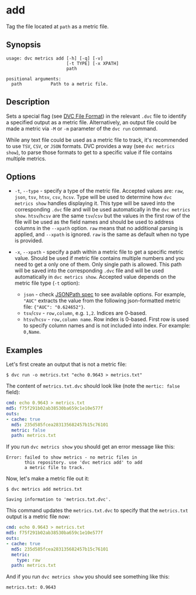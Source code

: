 # add

Tag the file located at `path` as a metric file.

## Synopsis

```usage
usage: dvc metrics add [-h] [-q] [-v]
                       [-t TYPE] [-x XPATH]
                       path

positional arguments:
  path           Path to a metric file.
```

## Description

Sets a special flag (see [DVC File Format](/doc/user-guide/dvc-file-format)) in
the relevant `.dvc` file to identify a specified output as a metric file.
Alternatively, an output file could be made a metric via `-M` or `-m` parameter
of the `dvc run` command.

While any text file could be used as a metric file to track, it's recommended to
use `TSV`, `CSV`, or `JSON` formats. DVC provides a way (see
`dvc metrics show`), to parse those formats to get to a specific value if file
contains multiple metrics.

## Options

- `-t`, `--type` - specify a type of the metric file. Accepted values are:
  `raw`, `json`, `tsv`, `htsv`, `csv`, `hcsv`. Type will be used to determine
  how `dvc metrics show` handles displaying it. This type will be saved into the
  corresponding `.dvc` file and will be used automatically in the
  `dvc metrics show`. `htsv`/`hcsv` are the same `tsv`/`csv` but the values in
  the first row of the file will be used as the field names and should be used
  to address columns in the `--xpath` option. `raw` means that no additional
  parsing is applied, and `--xpath` is ignored. `raw` is the same as default
  when no type is provided.

- `-x`, `--xpath` - specify a path within a metric file to get a specific metric
  value. Should be used if metric file contains multiple numbers and you need to
  get a only one of them. Only single path is allowed. This path will be saved
  into the corresponding `.dvc` file and will be used automatically in
  `dvc metrics show`. Accepted value depends on the metric file type (`-t`
  option):

  - `json` - check [JSONPath spec](https://goessner.net/articles/JsonPath/) to
    see available options. For example, `"AUC"` extracts the value from the
    following json-formatted metric file: `{"AUC": "0.624652"}`.
  - `tsv`/`csv` - `row,column`, e.g. `1,2`. Indices are 0-based.
  - `htsv`/`hcsv` - `row,column name`. Row index is 0-based. First row is used
    to specify column names and is not included into index. For example:
    `0,Name`.

## Examples

Let's first create an output that is not a metric file:

```dvc
$ dvc run -o metrics.txt "echo 0.9643 > metrics.txt"
```

The content of `metrics.txt.dvc` should look like (note the `mertic: false`
field):

<!-- prettier-ignore -->
```yaml
cmd: echo 0.9643 > metrics.txt
md5: f75f291b02ab38530ba659c1e10e577f
outs:
- cache: true
  md5: 235d585fcea283135682457b15c76101
  metric: false
  path: metrics.txt
```

If you run `dvc metrics show` you should get an error message like this:

```text
Error: failed to show metrics - no metric files in
       this repository. use 'dvc metrics add' to add
       a metric file to track.
```

Now, let's make a metric file out it:

```dvc
$ dvc metrics add metrics.txt

Saving information to 'metrics.txt.dvc'.
```

This command updates the `metrics.txt.dvc` to specify that the `metrics.txt`
output is a metric file now:

<!-- prettier-ignore -->
```yaml
cmd: echo 0.9643 > metrics.txt
md5: f75f291b02ab38530ba659c1e10e577f
outs:
- cache: true
  md5: 235d585fcea283135682457b15c76101
  metric:
    type: raw
  path: metrics.txt
```

And if you run `dvc metrics show` you should see something like this:

```text
metrics.txt: 0.9643
```
